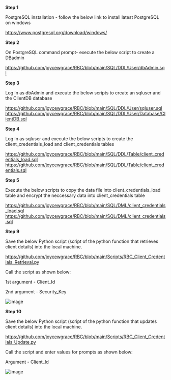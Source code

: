 **Step 1**

PostgreSQL installation - follow the below link to install latest PostgreSQL on windows 

https://www.postgresql.org/download/windows/

**Step 2**

On PostgreSQL command prompt- execute the below script to create a DBadmin

https://github.com/joycewgrace/RBC/blob/main/SQL/DDL/User/dbAdmin.sql

**Step 3**

Log in as dbAdmin and execute the below scripts to create an sqluser and the ClientDB database

https://github.com/joycewgrace/RBC/blob/main/SQL/DDL/User/sqluser.sql
https://github.com/joycewgrace/RBC/blob/main/SQL/DDL/User/Database/ClientDB.sql

**Step 4**

Log in as sqluser and execute the below scripts to create the client_credentials_load and client_credentials tables

https://github.com/joycewgrace/RBC/blob/main/SQL/DDL/Table/client_credentials_load.sql
https://github.com/joycewgrace/RBC/blob/main/SQL/DDL/Table/client_credentials.sql

**Step 5**

Execute the below scripts to copy the data file into client_credentials_load table and encrypt the neccessary data into client_credentials table

https://github.com/joycewgrace/RBC/blob/main/SQL/DML/client_credentials_load.sql
https://github.com/joycewgrace/RBC/blob/main/SQL/DML/client_credentials.sql

**Step 9**

Save the below Python script (script of the python function that retrieves client details) into the local machine.

https://github.com/joycewgrace/RBC/blob/main/Scripts/RBC_Client_Credentials_Retrieval.py

Call the script as shown below: 

1st argument - Client_Id

2nd argument - Security_Key

![image](https://github.com/joycewgrace/RBC/assets/141069257/ddd4760e-f434-466a-93c8-1e819fb2ba57)

**Step 10**

Save the below Python script (script of the python function that updates client details) into the local machine.

https://github.com/joycewgrace/RBC/blob/main/Scripts/RBC_Client_Credentials_Update.py

Call the script and enter values for prompts as shown below: 

Argument - Client_Id

![image](https://github.com/joycewgrace/RBC/assets/141069257/0d70e645-daa7-4d5e-9827-858f15651de4)







